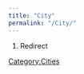 ```yaml
---
title: "City"
permalink: "/City/"
---
```


1.  Redirect

[Category:Cities](Category:Cities "wikilink")